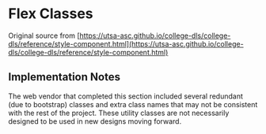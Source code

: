 # Flex Classes

Original source from [https://utsa-asc.github.io/college-dls/college-dls/reference/style-component.html](https://utsa-asc.github.io/college-dls/college-dls/reference/style-component.html)

## Implementation Notes

The web vendor that completed this section included several redundant (due to bootstrap) classes and extra class names that may not be consistent with the rest of the project.  These utility classes are not necessarily designed to be used in new designs moving forward.

